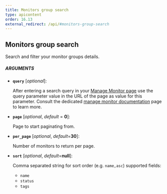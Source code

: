 ```yaml
---
title: Monitors group search
type: apicontent
order: 16.13
external_redirect: /api/#monitors-group-search
---
```


## Monitors group search

Search and filter your monitor groups details.

##### ARGUMENTS

* **`query`** [*optional*]: 
    
    After entering a search query in your [Manage Monitor page][1] use the query parameter value in the URL of the page as value for this parameter. Consult the dedicated [manage monitor documentation][2] page to learn more.

* **`page`** [*optional*, *default* = **0**]: 
    
    Page to start paginating from.

* **`per_page`** [*optional*, *default*=**30**]:

    Number of monitors to return per page.

* **`sort`** [*optional*, *default*=**null**]:

    Comma separated string for sort order (e.g. `name,asc`) supported fields: 

    * `name`
    * `status`
    * `tags`

[1]: https://app.datadoghq.com/monitors/manage
[2]: /monitors/manage_monitor/#find-the-monitors
